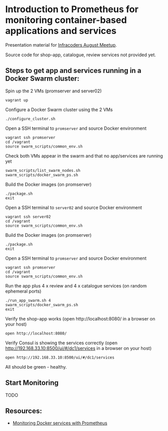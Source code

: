 Introduction to Prometheus for monitoring container-based applications and services
===================================================================================

Presentation material for [Infracoders August Meetup](http://www.meetup.com/Infrastructure-Coders/events/224196792/).

Source code for shop-app, catalogue, review services not provided yet.

Steps to get app and services running in a Docker Swarm cluster:
----------------------------------------------------------------

Spin up the 2 VMs (promserver and server02)

    vagrant up

Configure a Docker Swarm cluster using the 2 VMs

    ./configure_cluster.sh

Open a SSH terminal to `promserver` and source Docker environment

    vagrant ssh promserver
    cd /vagrant
    source swarm_scripts/common_env.sh

Check both VMs appear in the swarm and that no app/services are running yet

    swarm_scripts/list_swarm_nodes.sh
    swarm_scripts/docker_swarm_ps.sh

Build the Docker images (on promserver)

    ./package.sh
    exit

Open a SSH terminal to `server02` and source Docker environment

    vagrant ssh server02
    cd /vagrant
    source swarm_scripts/common_env.sh

Build the Docker images (on promserver)

    ./package.sh
    exit

Open a SSH terminal to `promserver` and source Docker environment

    vagrant ssh promserver
    cd /vagrant
    source swarm_scripts/common_env.sh

Run the app plus 4 x review and 4 x catalogue services (on random ephemeral ports)

    ./run_app_swarm.sh 4
    swarm_scripts/docker_swarm_ps.sh
    exit

Verify the shop-app works (open http://localhost:8080/ in a browser on your host)

    open http://localhost:8080/

Verify Consul is showing the services correctly (open http://192.168.33.10:8500/ui/#/dc1/services in a browser on your host)

    open http://192.168.33.10:8500/ui/#/dc1/services

All should be green - healthy.

Start Monitoring
----------------

TODO

Resources:
----------
* [Monitoring Docker services with Prometheus](https://labs.ctl.io/monitoring-docker-services-with-prometheus/)
